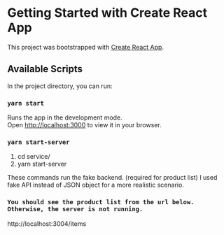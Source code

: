 # Getting Started with Create React App

This project was bootstrapped with [Create React App](https://github.com/facebook/create-react-app).

## Available Scripts

In the project directory, you can run:

### `yarn start`

Runs the app in the development mode.\
Open [http://localhost:3000](http://localhost:3000) to view it in your browser.

### `yarn start-server`

1) cd service/
2) yarn start-server

These commands run the fake backend. (required for product list)
I used fake API instead of JSON object for a more realistic scenario.

### `You should see the product list from the url below. Otherwise, the server is not running.`

http://localhost:3004/items
